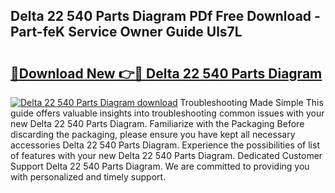 ## Delta 22 540 Parts Diagram PDf Free Download - Part-feK Service Owner Guide Uls7L

# <h2><a href="http://dfs3vgm.blite.top/?on=Delta+22+540+Parts+Diagram">🔗Download New 👉🔴 Delta 22 540 Parts Diagram</a></h2>

[![Delta 22 540 Parts Diagram download](https://i.imgur.com/lujVjoI.png)](http://dfs3vgm.blite.top/?on=Delta+22+540+Parts+Diagram)
Troubleshooting Made Simple This guide offers valuable insights into troubleshooting common issues with your new Delta 22 540 Parts Diagram. Familiarize with the Packaging Before discarding the packaging, please ensure you have kept all necessary accessories Delta 22 540 Parts Diagram. Experience the possibilities of list of features with your new Delta 22 540 Parts Diagram. Dedicated Customer Support Delta 22 540 Parts Diagram. We are committed to providing you with personalized and timely support.
